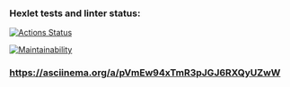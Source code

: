 ### Hexlet tests and linter status:
[![Actions Status](https://github.com/AndyPlts/java-project-61/actions/workflows/hexlet-check.yml/badge.svg)](https://github.com/AndyPlts/java-project-61/actions)

[![Maintainability](https://api.codeclimate.com/v1/badges/1496e21ee502a8ac268a/maintainability)](https://codeclimate.com/github/AndyPlts/java-project-61/maintainability)

### https://asciinema.org/a/pVmEw94xTmR3pJGJ6RXQyUZwW